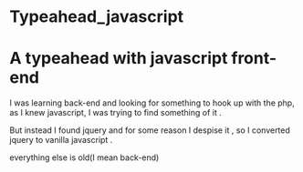 # Typeahead_javascript

# A typeahead with javascript front-end 


I was learning back-end and looking for something to hook up with the php,
as I knew javascript, I was trying to find something of it .

But instead I found jquery and for some reason I despise it ,
so I converted jquery to vanilla javascript .

everything else is old(I mean back-end)

